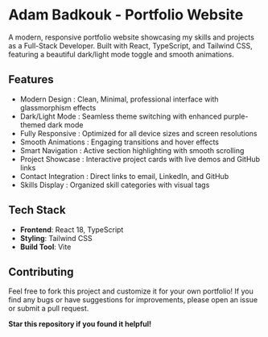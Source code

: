# Adam Badkouk - Portfolio Website

A modern, responsive portfolio website showcasing my skills and projects as a Full-Stack Developer. Built with React, TypeScript, and Tailwind CSS, featuring a beautiful dark/light mode toggle and smooth animations.

##  Features

- Modern Design : Clean, Minimal, professional interface with glassmorphism effects
- Dark/Light Mode : Seamless theme switching with enhanced purple-themed dark mode
- Fully Responsive : Optimized for all device sizes and screen resolutions
- Smooth Animations : Engaging transitions and hover effects
- Smart Navigation : Active section highlighting with smooth scrolling
- Project Showcase : Interactive project cards with live demos and GitHub links
- Contact Integration : Direct links to email, LinkedIn, and GitHub
- Skills Display : Organized skill categories with visual tags

## Tech Stack

- **Frontend**: React 18, TypeScript
- **Styling**: Tailwind CSS
- **Build Tool**: Vite

## Contributing

Feel free to fork this project and customize it for your own portfolio! If you find any bugs or have suggestions for improvements, please open an issue or submit a pull request.

 **Star this repository if you found it helpful!**
